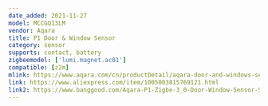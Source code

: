 ```yaml
---
date_added: 2021-11-27
model: MCCGQ13LM
vendor: Aqara
title: P1 Door & Window Sensor
category: sensor
supports: contact, battery
zigbeemodel: ['lumi.magnet.ac01']
compatible: [z2m]
mlink: https://www.aqara.com/cn/productDetail/aqara-door-and-windows-sensor-p1
link: https://www.aliexpress.com/item/1005003815769121.html
link2: https://www.banggood.com/Aqara-P1-Zigbe-3_0-Door-Window-Sensor-Smart-Home-Wireless-Anti-theft-Induction-Door-Magnetic-Alarm-Work-with-Apple-Homekit-p-1998620.html
---
```



